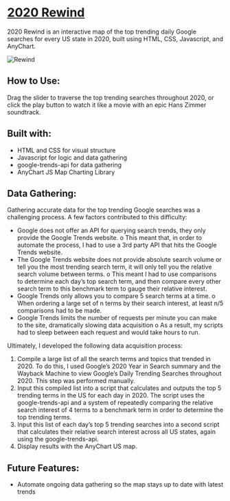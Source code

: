 # [2020 Rewind](https://kaycbas.github.io/2020Rewind/)

2020 Rewind is an interactive map of the top trending daily Google searches for every US state in 2020, built using HTML, CSS, Javascript, and AnyChart.

![Rewind](https://github.com/kaycbas/2020Rewind/blob/main/assets/readme/rewind.gif)

## How to Use:

Drag the slider to traverse the top trending searches throughout 2020, or click the play button to watch it like a movie with an epic Hans Zimmer soundtrack.

## Built with:

- HTML and CSS for visual structure
- Javascript for logic and data gathering
- google-trends-api for data gathering
- AnyChart JS Map Charting Library

## Data Gathering:

Gathering accurate data for the top trending Google searches was a challenging process. A few factors contributed to this difficulty:

-	Google does not offer an API for querying search trends, they only provide the Google Trends website. 
o	This meant that, in order to automate the process, I had to use a 3rd party API that hits the Google Trends website.
-	The Google Trends website does not provide absolute search volume or tell you the most trending search term, it will only tell you the relative search volume between terms. 
o	This meant I had to use comparisons to determine each day’s top search term, and then compare every other search term to this benchmark term to gauge their relative interest.
-	Google Trends only allows you to compare 5 search terms at a time. 
o	When ordering a large set of n terms by their search interest, at least n/5 comparisons had to be made.
-	Google Trends limits the number of requests per minute you can make to the site, dramatically slowing data acquisition
o	As a result, my scripts had to sleep between each request and would take hours to run.

Ultimately, I developed the following data acquisition process: 

1.	Compile a large list of all the search terms and topics that trended in 2020. To do this, I used Google’s 2020 Year in Search summary and the Wayback Machine to view Google’s Daily Trending Searches throughout 2020. This step was performed manually.
2.	Input this compiled list into a script that calculates and outputs the top 5 trending terms in the US for each day in 2020. The script uses the google-trends-api and a system of repeatedly comparing the relative search interest of 4 terms to a benchmark term in order to determine the top trending terms.
3.	Input this list of each day’s top 5 trending searches into a second script that calculates their relative search interest across all US states, again using the google-trends-api.
4.	Display results with the AnyChart US map.


## Future Features:
- Automate ongoing data gathering so the map stays up to date with latest trends
